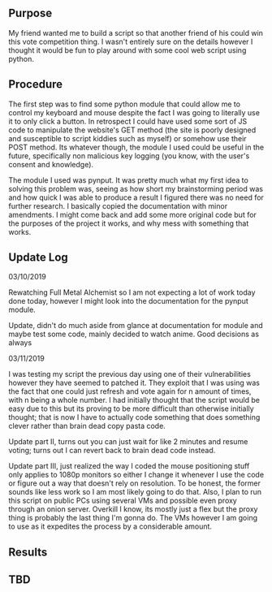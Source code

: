 
<h2>Purpose </h2>
My friend wanted me to build a script so that another friend of his could win this vote competition thing. I wasn't entirely sure on the details however I thought it would be fun to play around with some cool web script using python.

<h2> Procedure </h2>
<p>The first step was to find some python module that could allow me to control my keyboard and mouse despite the fact I was going to literally use it to only click a button. In retrospect I could have used some sort of JS code to manipulate the website's GET method (the site is poorly designed and susceptible to script kiddies such as myself) or somehow use their POST method. Its whatever though, the module I used could be useful in the future, specifically non malicious key logging (you know, with the user's consent and knowledge).</p>
<p>The module I used was pynput. It was pretty much what my first idea to solving this problem was, seeing as how short my brainstorming period was and how quick I was able to produce a result I figured there was no need for further research. I basically copied the documentation with minor amendments. I might come back and add some more original code but for the purposes of the project it works, and why mess with something that works.</p>

<h2> Update Log </h2>
<p>03/10/2019</p>
<p> Rewatching Full Metal Alchemist so I am not expecting a lot of work today done today, however I might look into the documentation for the pynput module.</p>
<p>Update, didn't do much aside from glance at documentation for module and maybe test some code, mainly decided to watch anime. Good decisions as always</p>
<p>03/11/2019</p>
<p>I was testing my script the previous day using one of their vulnerabilities however they have seemed to patched it. They exploit that I was using was the fact that one could just refresh and vote again for n amount of times, with n being a whole number. I had initially thought that the script would be easy due to this but its proving to be more difficult than otherwise initially thought; that is now I have to actually code something that does something clever rather than brain dead copy pasta code.</p>
<p>Update part II, turns out you can just wait for like 2 minutes and resume voting; turns out I can revert back to brain dead code instead.</p>
<p>Update part III, just realized the way I coded the mouse positioning stuff only applies to 1080p monitors so either I change it whenever I use the code or figure out a way that doesn't rely on resolution. To be honest, the former sounds like less work so I am most likely going to do that. Also, I plan to run this script on public PCs using several VMs and possible even proxy through an onion server. Overkill I know, its mostly just a flex but the proxy thing is probably the last thing I'm gonna do. The VMs however I am going to use as it expedites the process by a considerable amount. </p>

<h2> Results <h2>
TBD
